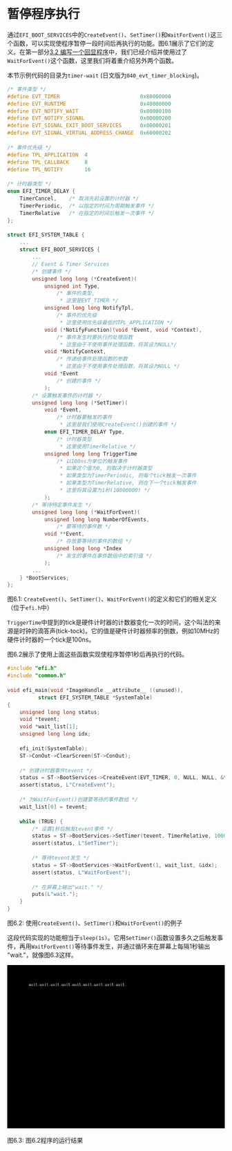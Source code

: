 # 暂停程序执行

通过`EFI_BOOT_SERVICES`中的`CreateEvent()`、`SetTimer()`和`WaitForEvent()`这三个函数，可以实现使程序暂停一段时间后再执行的功能。图6.1展示了它们的定义。在第一部分[3.2 编写一个回显程序](../../part1/input/echo.md)中，我们已经介绍并使用过了`WaitForEvent()`这个函数，这里我们将着重介绍另外两个函数。

本节示例代码的目录为`timer-wait` (日文版为`040_evt_timer_blocking`)。

```c
/* 事件类型 */
#define EVT_TIMER                          0x80000000
#define EVT_RUNTIME                        0x40000000
#define EVT_NOTIFY_WAIT                    0x00000100
#define EVT_NOTIFY_SIGNAL                  0x00000200
#define EVT_SIGNAL_EXIT_BOOT_SERVICES      0x00000201
#define EVT_SIGNAL_VIRTUAL_ADDRESS_CHANGE  0x60000202

/* 事件优先级 */
#define TPL_APPLICATION  4
#define TPL_CALLBACK     8
#define TPL_NOTIFY       16

/* 计时器类型 */
enum EFI_TIMER_DELAY {
    TimerCancel,    /* 取消先前设置的计时器 */
    TimerPeriodic,  /* 以指定的时间为周期触发事件 */
    TimerRelative   /* 在指定的时间后触发一次事件 */
};

struct EFI_SYSTEM_TABLE {
    ...
    struct EFI_BOOT_SERVICES {
        ...
        // Event & Timer Services
        /* 创建事件 */
        unsigned long long (*CreateEvent)(
            unsigned int Type,
                /* 事件的类型,
                 * 这里是EVT_TIMER */
            unsigned long long NotifyTpl,
                /* 事件的优先级
                 * 这里使用优先级最低的TPL_APPLICATION */
            void (*NotifyFunction)(void *Event, void *Context),
                /* 事件发生时要执行的处理函数
                 * 这里由于不使用事件处理函数，将其设为NULL*/
            void *NotifyContext,
                /* 传递给事件处理函数的参数
                 * 这里由于不使用事件处理函数，将其设为NULL */
            void *Event
                /* 创建的事件 */
            );
        /* 设置触发事件的计时器 */
        unsigned long long (*SetTimer)(
            void *Event,
                /* 计时器要触发的事件
                 * 这里是我们使用CreateEvent()创建的事件 */
            enum EFI_TIMER_DELAY Type,
                /* 计时器类型
                 * 这里使用TimerRelative */
            unsigned long long TriggerTime
                /* 以100ns为单位的触发事件
                 * 如果这个值为0, 则取决于计时器类型
                 * 如果类型为TimerPeriodic, 则每个tick触发一次事件
                 * 如果类型为TimerRelative, 则在下一个tick触发事件
                 * 这里将其设置为1秒(10000000) */
            );
        /* 等待特定事件发生 */
        unsigned long long (*WaitForEvent)(
            unsigned long long NumberOfEvents,
                /* 要等待的事件数 */
            void **Event,
                /* 存放要等待的事件的数组 */
            unsigned long long *Index
                /* 发生的事件在事件数组中的索引值 */
            );
        ...
    } *BootServices;
};
```

图6.1: `CreateEvent()`、`SetTimer()`、`WaitForEvent()`的定义和它们的相关定义（位于`efi.h`中）

`TriggerTime`中提到的tick是硬件计时器的计数器变化一次的时间，这个叫法的来源是时钟的滴答声(tick-tock)。它的值是硬件计时器频率的倒数，例如10MHz的硬件计时器的一个tick是100ns。

图6.2展示了使用上面这些函数实现使程序暂停1秒后再执行的代码。

```c
#include "efi.h"
#include "common.h"

void efi_main(void *ImageHandle __attribute__ ((unused)),
          struct EFI_SYSTEM_TABLE *SystemTable)
{
    unsigned long long status;
    void *tevent;
    void *wait_list[1];
    unsigned long long idx;

    efi_init(SystemTable);
    ST->ConOut->ClearScreen(ST->ConOut);

    /* 创建计时器事件tevent */
    status = ST->BootServices->CreateEvent(EVT_TIMER, 0, NULL, NULL, &tevent);
    assert(status, L"CreateEvent");

    /* 为WaitForEvent()创建要等待的事件数组 */
    wait_list[0] = tevent;

    while (TRUE) {
        /* 设置1秒后触发tevent事件 */
        status = ST->BootServices->SetTimer(tevent, TimerRelative, 10000000);
        assert(status, L"SetTimer");

        /* 等待tevent发生 */
        status = ST->BootServices->WaitForEvent(1, wait_list, &idx);
        assert(status, L"WaitForEvent");

        /* 在屏幕上输出"wait." */
        puts(L"wait.");
    }
}
```

图6.2: 使用`CreateEvent()`、`SetTimer()`和`WaitForEvent()`的例子

这段代码实现的功能相当于`sleep(1s)`。它用`SetTimer()`函数设置多久之后触发事件，再用`WaitForEvent()`等待事件发生，并通过循环来在屏幕上每隔1秒输出
"wait."，就像图6.3这样。

![图6.2程序的运行结果](../../images/part2/timer-wait.png)

图6.3: 图6.2程序的运行结果
